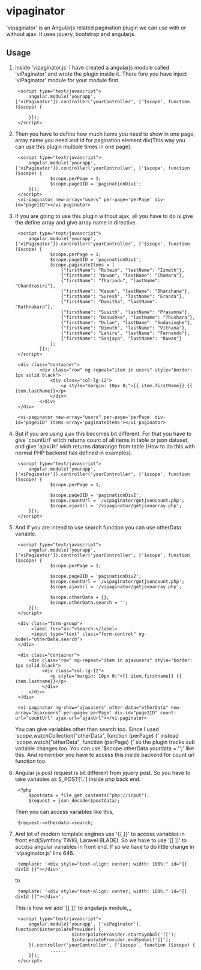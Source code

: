 # vipaginator #
'vipaginator' is an Angularjs related pagination plugin we can use with or without ajax. It uses jquery, bootstrap and angularjs.

## Usage ##
1. Inside 'vipaginator.js' I have created a angularjs module called 'viPaginator' and wrote the plugin inside it.
   There fore you have inject 'viPaginator' module for your module first.

		<script type="text/javascript">
            angular.module('yourapp', ['viPaginator']).controller('yourController', ['$scope', function ($scope) {
                    
       		}]);
        </script>

2. Then you have to define how much items you need to show in one page, array name you need and id for pagination element div(This way you can use this plugin multiple times in one page).
    
		<script type="text/javascript">
            angular.module('yourapp', ['viPaginator']).controller('yourController', ['$scope', function ($scope) {
                    $scope.perPage = 1;
					$scope.page1ID = 'paginationDiv1';					             
            }]);
        </script>
		<vi-paginator new-array="users" per-page='perPage' div-id="page1ID"></vi-paginator>

3. If you are going to use this plugin without ajax, all you have to do is give the define array and give array name in directive.
	
		<script type="text/javascript">
            angular.module('yourapp', ['viPaginator']).controller('yourController', ['$scope', function ($scope) {
                    $scope.perPage = 1;
                    $scope.page1ID = 'paginationDiv1';
                    $scope.paginateItems = [
                        {"firstName": "Ruhaim", "lastName": "Izmeth"},
                        {"firstName": "Nuwan", "lastName": "Chamara"},
                        {"firstName": "Tharindu", "lastName": "Chandrasiri"},
                        {"firstName": "Kasun", "lastName": "Dharshana"},
                        {"firstName": "Suresh", "lastName": "Eranda"},
                        {"firstName": "Damitha", "lastName": "Rathnakara"},
                        {"firstName": "Susith", "lastName": "Prasanna"},
                        {"firstName": "Danushka", "lastName": "Thushara"},
                        {"firstName": "Dulan", "lastName": "Sudasinghe"},
                        {"firstName": "Dimuth", "lastName": "Vithana"},
                        {"firstName": "Lahiru", "lastName": "Fernando"},
                        {"firstName": "Sanjaya", "lastName": "Ruwan"}
                    ];                   
                }]);
        </script>

		<div class="container">
                <div class="row" ng-repeat="item in users" style="border: 1px solid black">
                    <div class="col-lg-12">
                        <p style="margin: 10px 0;">{{ item.firstName}} {{ item.lastName}}</p>
                    </div>                   
                </div>                    
        </div>

        <vi-paginator new-array="users" per-page='perPage' div-id="page1ID" items-array='paginateItems'></vi-paginator>
		
4. But if you are using ajax this becomes bit different. For that you have to give 'countUrl' witch returns count of all items in table or json dataset, and give 'ajaxUrl' wich returns datarange from table (How to do this with normal PHP backend has defined in examples).

		<script type="text/javascript">
            angular.module('yourapp', ['viPaginator']).controller('yourController', ['$scope', function ($scope) {
                    $scope.perPage = 1;
                   
                    $scope.page2ID = 'paginationDiv2';
                    $scope.countUrl = '/vipaginator/getjsoncount.php';
                    $scope.ajaxUrl = '/vipaginator/getjsonarray.php';                    
            }]);
        </script>

5. And if you are intend to use search function you can use otherData variable. 

		<script type="text/javascript">
            angular.module('yourapp', ['viPaginator']).controller('yourController', ['$scope', function ($scope) {
                    $scope.perPage = 1;
                   
                    $scope.page2ID = 'paginationDiv2';
                    $scope.countUrl = '/vipaginator/getjsoncount.php';
                    $scope.ajaxUrl = '/vipaginator/getjsonarray.php';   

					$scope.otherData = {};
                    $scope.otherData.search = '';                 
            }]);
        </script>

		<div class="form-group">
             <label for="usr">Search:</label>
             <input type="text" class="form-control" ng-model="otherData.search">
        </div>

        <div class="container">
            <div class="row" ng-repeat="item in ajaxusers" style="border: 1px solid black">
                 <div class="col-lg-12">
                 	<p style="margin: 10px 0;">{{ item.firstname}} {{ item.lastname}}</p>
                 </div>                   
            </div>                    
        </div>   

       	<vi-paginator ng-show="ajaxusers" other-data="otherData" new-array="ajaxusers" per-page='perPage' div-id="page2ID" count-url="countUrl" ajax-url="ajaxUrl"></vi-paginator>

   	You can give variables other than search too. Since I used '$scope.$watchCollection("otherData", function (perPage) {' instead '$scope.$watch("otherData", function (perPage) {' so the plugin tracks sub variable changes too. You can use '$scope.otherData.yourdata = '';' like this. And remember you have to access this inside backend for count url function too.


6. Angular js post request is bit different from jquery post. So you have to take variables as S_POST['..'] inside php back end.

		<?php
			$postdata = file_get_contents("php://input");
			$request = json_decode($postdata);

	Then you can access variables like this,
		
		$request->otherdata->search;

7. And lot of modern template engines use '{{ }}' to access variables in front end(Symfony TWIG, Laravel BLADE). So we have to use '[[ ]]' to access angular variables in front end. If so we have to do little change in 'vipaginator.js' line 646.

		template: '<div style="text-align: center; width: 100%;" id="{{ divId }}"></div>',
	to

		template: '<div style="text-align: center; width: 100%;" id="[[ divId ]]"></div>',

	

    This is how we add '[[ ]]' to angularjs module,,,
			

		<script type="text/javascript">
            angular.module('yourapp', ['viPaginator'], function($interpolateProvider) {
                            $interpolateProvider.startSymbol('[[');
                            $interpolateProvider.endSymbol(']]');
            }).controller('yourController', ['$scope', function ($scope) {
                    ......				             
            }]);
        </script>
